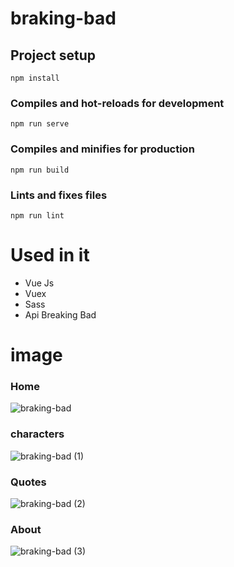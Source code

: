 # braking-bad

## Project setup
```
npm install
```

### Compiles and hot-reloads for development
```
npm run serve
```

### Compiles and minifies for production
```
npm run build
```

### Lints and fixes files
```
npm run lint
```
# Used in it
* Vue Js 
* Vuex 
* Sass 
* Api Breaking Bad


# image 
### Home
![braking-bad](https://user-images.githubusercontent.com/75854041/122084742-c67ce200-ce0a-11eb-82cc-b83721d34892.png)


### characters

![braking-bad (1)](https://user-images.githubusercontent.com/75854041/122084957-f2986300-ce0a-11eb-847e-c6171ff66b3b.png)

### Quotes 

![braking-bad (2)](https://user-images.githubusercontent.com/75854041/122085106-152a7c00-ce0b-11eb-8e78-48fdb2ce8640.png)


### About 
![braking-bad (3)](https://user-images.githubusercontent.com/75854041/122085249-325f4a80-ce0b-11eb-8057-2e6c390165f5.png)



